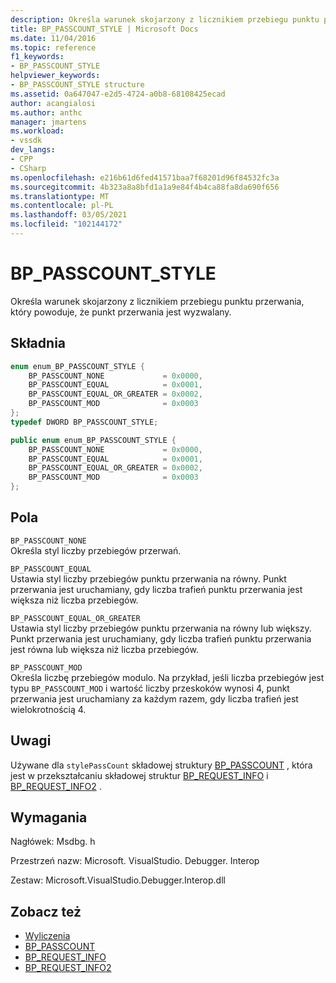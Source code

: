 ```yaml
---
description: Określa warunek skojarzony z licznikiem przebiegu punktu przerwania, który powoduje, że punkt przerwania jest wyzwalany.
title: BP_PASSCOUNT_STYLE | Microsoft Docs
ms.date: 11/04/2016
ms.topic: reference
f1_keywords:
- BP_PASSCOUNT_STYLE
helpviewer_keywords:
- BP_PASSCOUNT_STYLE structure
ms.assetid: 0a647047-e2d5-4724-a0b8-68108425ecad
author: acangialosi
ms.author: anthc
manager: jmartens
ms.workload:
- vssdk
dev_langs:
- CPP
- CSharp
ms.openlocfilehash: e216b61d6fed41571baa7f68201d96f84532fc3a
ms.sourcegitcommit: 4b323a8a8bfd1a1a9e84f4b4ca88fa8da690f656
ms.translationtype: MT
ms.contentlocale: pl-PL
ms.lasthandoff: 03/05/2021
ms.locfileid: "102144172"
---
```

# <a name="bp_passcount_style"></a>BP_PASSCOUNT_STYLE
Określa warunek skojarzony z licznikiem przebiegu punktu przerwania, który powoduje, że punkt przerwania jest wyzwalany.

## <a name="syntax"></a>Składnia

```cpp
enum enum_BP_PASSCOUNT_STYLE {
    BP_PASSCOUNT_NONE             = 0x0000,
    BP_PASSCOUNT_EQUAL            = 0x0001,
    BP_PASSCOUNT_EQUAL_OR_GREATER = 0x0002,
    BP_PASSCOUNT_MOD              = 0x0003
};
typedef DWORD BP_PASSCOUNT_STYLE;
```

```csharp
public enum enum_BP_PASSCOUNT_STYLE {
    BP_PASSCOUNT_NONE             = 0x0000,
    BP_PASSCOUNT_EQUAL            = 0x0001,
    BP_PASSCOUNT_EQUAL_OR_GREATER = 0x0002,
    BP_PASSCOUNT_MOD              = 0x0003
};
```

## <a name="fields"></a>Pola
`BP_PASSCOUNT_NONE`\
Określa styl liczby przebiegów przerwań.

`BP_PASSCOUNT_EQUAL`\
Ustawia styl liczby przebiegów punktu przerwania na równy. Punkt przerwania jest uruchamiany, gdy liczba trafień punktu przerwania jest większa niż liczba przebiegów.

`BP_PASSCOUNT_EQUAL_OR_GREATER`\
Ustawia styl liczby przebiegów punktu przerwania na równy lub większy. Punkt przerwania jest uruchamiany, gdy liczba trafień punktu przerwania jest równa lub większa niż liczba przebiegów.

`BP_PASSCOUNT_MOD`\
Określa liczbę przebiegów modulo. Na przykład, jeśli liczba przebiegów jest typu `BP_PASSCOUNT_MOD` i wartość liczby przeskoków wynosi 4, punkt przerwania jest uruchamiany za każdym razem, gdy liczba trafień jest wielokrotnością 4.

## <a name="remarks"></a>Uwagi
Używane dla `stylePassCount` składowej struktury [BP_PASSCOUNT](../../../extensibility/debugger/reference/bp-passcount.md) , która jest w przekształcaniu składowej struktur [BP_REQUEST_INFO](../../../extensibility/debugger/reference/bp-request-info.md) i [BP_REQUEST_INFO2](../../../extensibility/debugger/reference/bp-request-info2.md) .

## <a name="requirements"></a>Wymagania
Nagłówek: Msdbg. h

Przestrzeń nazw: Microsoft. VisualStudio. Debugger. Interop

Zestaw: Microsoft.VisualStudio.Debugger.Interop.dll

## <a name="see-also"></a>Zobacz też
- [Wyliczenia](../../../extensibility/debugger/reference/enumerations-visual-studio-debugging.md)
- [BP_PASSCOUNT](../../../extensibility/debugger/reference/bp-passcount.md)
- [BP_REQUEST_INFO](../../../extensibility/debugger/reference/bp-request-info.md)
- [BP_REQUEST_INFO2](../../../extensibility/debugger/reference/bp-request-info2.md)
